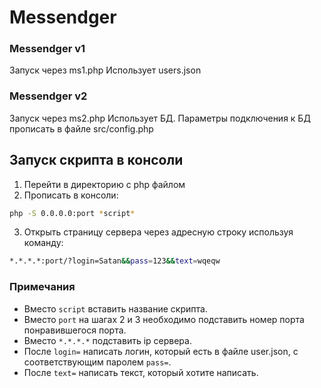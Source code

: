 # Messendger

### Messendger v1
Запуск через ms1.php
Использует users.json

### Messendger v2
Запуск через ms2.php
Использует БД. Параметры подключения к БД прописать в файле src/config.php

## Запуск скрипта в консоли
1. Перейти в директорию с php файлом
2. Прописать в консоли:
```bash
php -S 0.0.0.0:port *script*
```
3. Открыть страницу сервера через адресную строку используя команду:
```bash
*.*.*.*:port/?login=Satan&&pass=123&&text=wqeqw
```

### Примечания
- Вместо ```script``` вставить название скрипта.
- Вместо ```port``` на шагах 2 и 3 необходимо подставить номер порта понравившегося порта.
- Вместо ```*.*.*.*``` подставить ip сервера.
- После ```login=``` написать логин, который есть в файле user.json, с соответствующим паролем ```pass=```.
- После ```text=``` написать текст, который хотите написать.